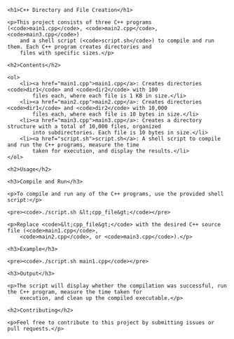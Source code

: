 <!DOCTYPE html>
<html lang="en">

<body>

    <h1>C++ Directory and File Creation</h1>

    <p>This project consists of three C++ programs (<code>main1.cpp</code>, <code>main2.cpp</code>, <code>main3.cpp</code>)
        and a shell script (<code>script.sh</code>) to compile and run them. Each C++ program creates directories and
        files with specific sizes.</p>

    <h2>Contents</h2>

    <ol>
        <li><a href="main1.cpp">main1.cpp</a>: Creates directories <code>dir1</code> and <code>dir2</code> with 100
            files each, where each file is 1 KB in size.</li>
        <li><a href="main2.cpp">main2.cpp</a>: Creates directories <code>dir1</code> and <code>dir2</code> with 10,000
            files each, where each file is 10 bytes in size.</li>
        <li><a href="main3.cpp">main3.cpp</a>: Creates a directory structure with a total of 10,000 files, organized
            into subdirectories. Each file is 10 bytes in size.</li>
        <li><a href="script.sh">script.sh</a>: A shell script to compile and run the C++ programs, measure the time
            taken for execution, and display the results.</li>
    </ol>

    <h2>Usage</h2>

    <h3>Compile and Run</h3>

    <p>To compile and run any of the C++ programs, use the provided shell script:</p>

    <pre><code>./script.sh &lt;cpp_file&gt;</code></pre>

    <p>Replace <code>&lt;cpp_file&gt;</code> with the desired C++ source file (<code>main1.cpp</code>,
        <code>main2.cpp</code>, or <code>main3.cpp</code>).</p>

    <h3>Example</h3>

    <pre><code>./script.sh main1.cpp</code></pre>

    <h3>Output</h3>

    <p>The script will display whether the compilation was successful, run the C++ program, measure the time taken for
        execution, and clean up the compiled executable.</p>

    <h2>Contributing</h2>

    <p>Feel free to contribute to this project by submitting issues or pull requests.</p>

</body>

</html>
